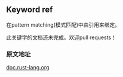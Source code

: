 ## Keyword ref

在pattern matching(模式匹配)中由引用来绑定。

此关键字的文档还未完成。欢迎pull requests！

### 原文地址

[doc.rust-lang.org](https://doc.rust-lang.org/std/keyword.ref.html)